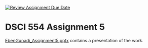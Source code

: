 [![Review Assignment Due Date](https://classroom.github.com/assets/deadline-readme-button-24ddc0f5d75046c5622901739e7c5dd533143b0c8e959d652212380cedb1ea36.svg)](https://classroom.github.com/a/htPD8_ID)

# DSCI 554 Assignment 5

[EbenGunadi_Assignment5.pptx](EbenGunadi_Assignment5.pptx) contains a presentation of the work.
